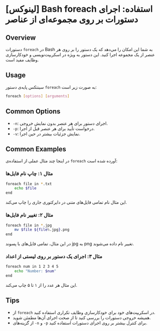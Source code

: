 # [لینوکس] Bash foreach استفاده: اجرای دستورات بر روی مجموعه‌ای از عناصر

## Overview
دستورات `foreach` در Bash به شما این امکان را می‌دهد که یک دستور را بر روی هر عنصر از یک مجموعه اجرا کنید. این دستور به ویژه در اسکریپت‌نویسی و خودکارسازی وظایف مفید است.

## Usage
سینتکس پایه‌ی دستور `foreach` به صورت زیر است:

```bash
foreach [options] [arguments]
```

## Common Options
- `-n`: اجرای دستور برای هر عنصر بدون نمایش خروجی.
- `-p`: درخواست تأیید برای هر عنصر قبل از اجرا.
- `-v`: نمایش جزئیات بیشتر در حین اجرا.

## Common Examples
در اینجا چند مثال عملی از استفاده‌ی `foreach` آورده شده است:

### مثال ۱: چاپ نام فایل‌ها
```bash
foreach file in *.txt
    echo $file
end
```
این مثال نام تمامی فایل‌های متنی در دایرکتوری جاری را چاپ می‌کند.

### مثال ۲: تغییر نام فایل‌ها
```bash
foreach file in *.jpg
    mv $file ${file%.jpg}.png
end
```
در این مثال، تمامی فایل‌های با پسوند jpg به png تغییر نام داده می‌شوند.

### مثال ۳: اجرای یک دستور بر روی لیستی از اعداد
```bash
foreach num in 1 2 3 4 5
    echo "Number: $num"
end
```
این مثال هر عدد را از ۱ تا ۵ چاپ می‌کند.

## Tips
- از `foreach` در اسکریپت‌های خود برای خودکارسازی وظایف تکراری استفاده کنید.
- همیشه خروجی دستورات را بررسی کنید تا از صحت اجرای آن‌ها مطمئن شوید.
- از گزینه‌های `-n` و `-p` برای کنترل بیشتر بر روی اجرای دستورات استفاده کنید.